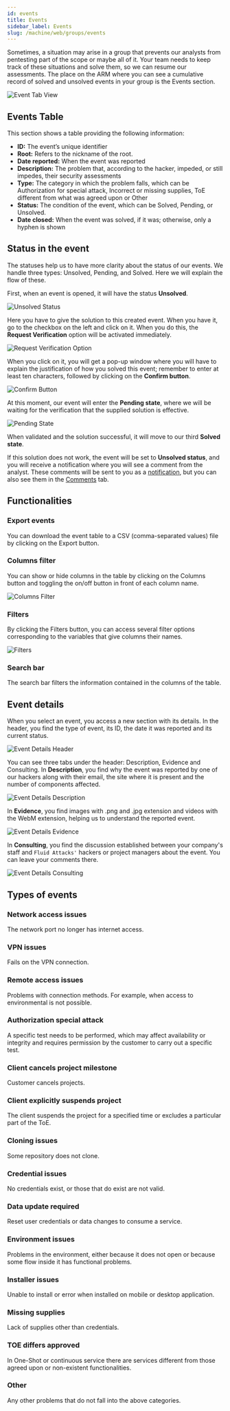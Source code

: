 ```yaml
---
id: events
title: Events
sidebar_label: Events
slug: /machine/web/groups/events
---
```


Sometimes,
a situation may arise in a
group that prevents our analysts
from pentesting part of the
scope or maybe all of it.
Your team needs to keep track
of these situations and solve them,
so we can resume our assessments.
The place on the ARM where you
can see a cumulative record of
solved and unsolved events in
your group is the Events section.

![Event Tab View](https://res.cloudinary.com/fluid-attacks/image/upload/v1667995580/docs/web/groups/events/events_tab.png)

## Events Table

This section shows a table
providing the following
information:

- **ID:**
  The event’s unique identifier
- **Root:**
  Refers to the
  nickname of the root.
- **Date reported:**
  When the event was reported
- **Description:**
  The problem that,
  according to the
  hacker,
  impeded,
  or still impedes,
  their security assessments
- **Type:**
  The category in which
  the problem falls,
  which can be Authorization
  for special attack,
  Incorrect or missing supplies,
  ToE different from what
  was agreed upon or Other
- **Status:**
  The condition of the event,
  which can be Solved,
  Pending, or Unsolved.
- **Date closed:**
  When the event was solved,
  if it was;
  otherwise,
  only a hyphen is shown

## Status in the event

The statuses help us to have more
clarity about the status of our events.
We handle three types:
Unsolved,
Pending,
and Solved.
Here we will explain
the flow of these.

First,
when an event is opened,
it will have the status **Unsolved**.

![Unsolved Status](https://res.cloudinary.com/fluid-attacks/image/upload/v1667995864/docs/web/groups/events/unsolved_status.png)

Here you have to give the
solution to this created event.
When you have it,
go to the checkbox on the
left and click on it.
When you do this,
the **Request Verification** option
will be activated immediately.

![Request Verification Option](https://res.cloudinary.com/fluid-attacks/image/upload/v1667996015/docs/web/groups/events/request_verification.png)

When you click on it,
you will get a pop-up window
where you will have to explain
the justification of how
you solved this event;
remember to enter at least ten characters,
followed by clicking on the **Confirm button**.

![Confirm Button](https://res.cloudinary.com/fluid-attacks/image/upload/v1661276494/docs/web/groups/events/status_confirmb.png)

At this moment,
our event will enter
the **Pending state**,
where we will be waiting
for the verification that
the supplied solution is effective.

![Pending State](https://res.cloudinary.com/fluid-attacks/image/upload/v1667996150/docs/web/groups/events/pending.png)

When validated and the
solution successful,
it will move to our third **Solved state**.

If this solution does not work,
the event will be set to
**Unsolved status**,
and you will receive a
notification where you will see
a comment from the analyst.
These comments will be sent
to you as a
[notification](/machine/web/notifications#consulting),
but you can also see them in the
[Comments](/machine/web/groups/events#event-details) tab.

## Functionalities

### Export events

You can download the event table
to a CSV (comma-separated values)
file by clicking on the Export button.

### Columns filter

You can show or hide columns
in the table by clicking on
the Columns button and toggling
the on/off button in front
of each column name.

![Columns Filter](https://res.cloudinary.com/fluid-attacks/image/upload/v1661272950/docs/web/groups/events/funct_filter_columns.png)

### Filters

By clicking the Filters button,
you can access several filter
options corresponding to the
variables that give columns
their names.

![Filters](https://res.cloudinary.com/fluid-attacks/image/upload/v1667997971/docs/web/groups/events/filters.png)

### Search bar

The search bar filters the information
contained in the columns of the table.

## Event details

When you select an event,
you access a new section
with its details.
In the header,
you find the type
of event,
its ID,
the date it was reported
and its current status.

![Event Details Header](https://res.cloudinary.com/fluid-attacks/image/upload/v1667998513/docs/web/groups/events/header.png)

You can see three tabs
under the header: Description,
Evidence and Consulting.
In **Description**,
you find why the event
was reported by one of
our hackers along
with their email,
the site where it is
present and the number
of components affected.

![Event Details Description](https://res.cloudinary.com/fluid-attacks/image/upload/v1671735482/docs/web/groups/events/description_tab.png)

In **Evidence**,
you find images with .png and
.jpg extension and videos
with the WebM extension,
helping us to understand
the reported event.

![Event Details Evidence](https://res.cloudinary.com/fluid-attacks/image/upload/v1671735595/docs/web/groups/events/evidence_view.png)

In **Consulting**,
you find the discussion
established between your
company's staff and
`Fluid Attacks'` hackers or
project managers about the event.
You can leave your comments there.

![Event Details Consulting](https://res.cloudinary.com/fluid-attacks/image/upload/v1671736248/docs/web/groups/events/consulting_view.png)

## Types of events

### Network access issues

The network port no
longer has internet access.

### VPN issues

Fails on the VPN connection.

### Remote access issues

Problems with connection methods.
For example,
when access to environmental
is not possible.

### Authorization special attack

A specific test needs to be performed,
which may affect availability
or integrity and requires
permission by the customer
to carry out a specific test.

### Client cancels project milestone

Customer cancels projects.

### Client explicitly suspends project

The client suspends the
project for a specified
time or excludes a
particular part of the ToE.

### Cloning issues

Some repository does not clone.

### Credential issues

No credentials exist,
or those that do exist
are not valid.

### Data update required

Reset user credentials or
data changes to consume a service.

### Environment issues

Problems in the environment,
either because it does not
open or because some flow
inside it has functional problems.

### Installer issues

Unable to install or error
when installed on mobile
or desktop application.

### Missing supplies

Lack of supplies
other than credentials.

### TOE differs approved

In One-Shot or continuous
service there are services
different from those agreed
upon or non-existent functionalities.

### Other

Any other problems that do not
fall into the above categories.
